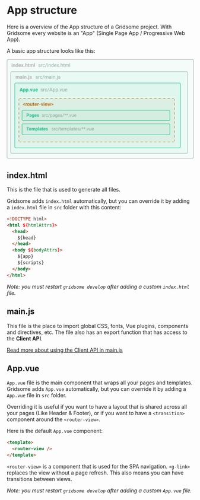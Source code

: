 # App structure

Here is a overview of the App structure of a Gridsome project. With Gridsome every website is an "App" (Single Page App / Progressive Web App).

A basic app structure looks like this:

![App layout](./images/app-layout.png)


## index.html

This is the file that is used to generate all files.

Gridsome adds `index.html` automatically, but you can override it by adding a `index.html` file in `src` folder with this content:

```html
<!DOCTYPE html>
<html ${htmlAttrs}>
  <head>
    ${head}
  </head>
  <body ${bodyAttrs}>
    ${app}
    ${scripts}
  </body>
</html>
```

*Note: you must restart `gridsome develop` after adding a custom `index.html` file.*

## main.js

This file is the place to import global CSS, fonts, Vue plugins, components and directives, etc. The file also has an export function that has access to the **Client API**.

[Read more about using the Client API in main.js](/docs/client-api/)

## App.vue

`App.vue` file is the main component that wraps all your pages and templates. Gridsome adds `App.vue` automatically, but you can override it by adding a `App.vue` file in `src` folder.

Overriding it is useful if you want to have a layout that is shared across all your pages (Like Header & Footer), or if you want to have a `<transition>` component around the `<router-view>`.

Here is the default `App.vue` component:


```html
<template>
  <router-view />
</template>
```

<Info>

`<router-view>` is a component that is used for the SPA navigation. `<g-link>` replaces the view without a page refresh. This also means you can have transitions between views.

</Info>

*Note: you must restart `gridsome develop` after adding a custom `App.vue` file.*